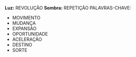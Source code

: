 **Luz:** REVOLUÇÃO
**Sombra:** REPETIÇÃO
PALAVRAS-CHAVE:
- MOVIMENTO
- MUDANÇA
- EXPANSÃO
- OPORTUNIDADE
- ACELERAÇÃO
- DESTINO
- SORTE